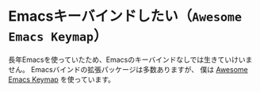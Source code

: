 # Emacsキーバインドしたい（``Awesome Emacs Keymap``）

長年Emacsを使っていたため、Emacsのキーバインドなしでは生きていけいません。
Emacsバインドの拡張パッケージは多数ありますが、
僕は
[Awesome Emacs Keymap](https://marketplace.visualstudio.com/items?itemName=tuttieee.emacs-mcx)
を使っています。
